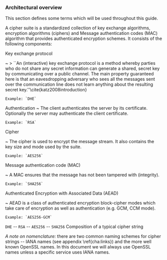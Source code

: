 ### Architectural overview 

This section defines some terms which will be used throughout this guide.


A cipher suite is a standardized collection of key exchange algorithms, encryption 
algorithms (ciphers) and Message authentication codes (MAC) algorithm that provides
authenticated encryption schemes. It consists of the following components:

Key exchange protocol

  ~ > ``An (interactive) key exchange protocol is a method whereby parties who do not 
share any secret information can generate a shared, secret key by communicating 
over a public channel. The main property guaranteed here is that an 
eavesdropping adversary who sees all the messages sent over the communication 
line does not learn anything about the resulting secret key.''\cite{katz2008introduction}

    Example: `DHE`

Authentication
  ~ The client authenticates the server by its certificate. Optionally the server 
may authenticate the client certificate.

    Example: `RSA`

Cipher

  ~ The cipher is used to encrypt the message stream. It also contains the key size
and mode used by the suite.

    Example: `AES256`

Message authentication code (MAC)

  ~ A MAC ensures that the message has not been tampered with (integrity).

    Example: `SHA256`

Authenticated Encryption with Associated Data (AEAD)

  ~ AEAD is a class of authenticated encryption block-cipher modes
which take care of encryption as well as authentication (e.g. GCM, CCM mode). 

    Example: `AES256-GCM`


`DHE` -- `RSA` -- `AES256` -- `SHA256`
Composition of a typical cipher string

*A note on nomenclature:* there are two common naming schemes for cipher strings -- IANA names (see appendix \ref{cha:links}) and the more well known OpenSSL names. In this document we will always use OpenSSL names unless a specific service uses IANA names.
